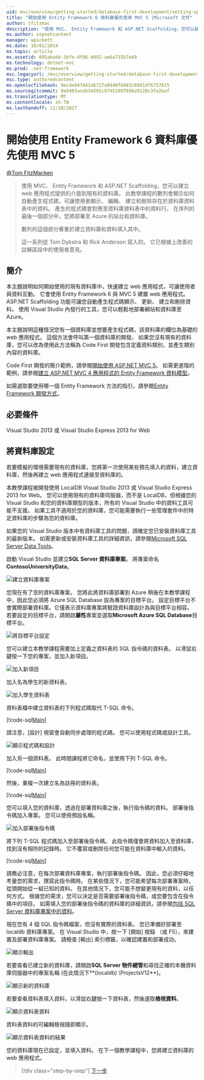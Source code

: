 ```yaml
---
uid: mvc/overview/getting-started/database-first-development/setting-up-database
title: "開始使用 Entity Framework 6 資料庫優先使用 MVC 5 |Microsoft 文件"
author: tfitzmac
description: "使用 MVC、 Entity Framework 和 ASP.NET Scaffolding，您可以建立 web 應用程式提供的介面到現有的資料庫。 此教學課程里..."
ms.author: aspnetcontent
manager: wpickett
ms.date: 10/01/2014
ms.topic: article
ms.assetid: 095abad4-3bfe-4f06-b092-ae6a735b7e49
ms.technology: dotnet-mvc
ms.prod: .net-framework
msc.legacyurl: /mvc/overview/getting-started/database-first-development/setting-up-database
msc.type: authoredcontent
ms.openlocfilehash: 9ecde847841eb727a0440f0483c69d1df6757815
ms.sourcegitcommit: 9a9483aceb34591c97451997036a9120c3fe2baf
ms.translationtype: MT
ms.contentlocale: zh-TW
ms.lasthandoff: 11/10/2017
---
```

<a name="getting-started-with-entity-framework-6-database-first-using-mvc-5"></a>開始使用 Entity Framework 6 資料庫優先使用 MVC 5
====================
由[Tom FitzMacken](https://github.com/tfitzmac)

> 使用 MVC、 Entity Framework 和 ASP.NET Scaffolding，您可以建立 web 應用程式提供的介面到現有的資料庫。 此教學課程的數列會顯示如何自動產生程式碼，可讓使用者顯示、 編輯、 建立和刪除存在於資料庫資料表中的資料。 產生的程式碼會對應至資料庫資料表中的資料行。 在序列的最後一個部分中，您將部署至 Azure 的站台和資料庫。
> 
> 數列的這個部分著重於建立資料庫和資料填入其中。
> 
> 這一系列從 Tom Dykstra 和 Rick Anderson 寫入的。 它已根據上改善的註解區段中的使用者意見。


## <a name="introduction"></a>簡介

本主題說明如何開始使用的現有資料庫中，快速建立 web 應用程式，可讓使用者與資料互動。 它會使用 Entity Framework 6 與 MVC 5 建置 web 應用程式。 ASP.NET Scaffolding 功能可讓您自動產生程式碼顯示、 更新、 建立和刪除資料。 使用 Visual Studio 內發行的工具，您可以輕鬆地部署網站和資料庫至 Azure。

本主題說明這種情況您有一個資料庫並想要產生程式碼，該資料庫的欄位為基礎的 web 應用程式。 這個方法會呼叫第一個資料庫的開發。 如果您沒有現有的資料庫，您可以改為使用此方法稱為 Code First 開發包含定義資料類別，並產生類別內容的資料庫。

Code First 開發的簡介範例，請參閱[開始使用 ASP.NET MVC 5](../introduction/getting-started.md)。 如需更進階的範例，請參閱[建立 ASP.NET MVC 4 應用程式的 Entity Framework 資料模型](../getting-started-with-ef-using-mvc/creating-an-entity-framework-data-model-for-an-asp-net-mvc-application.md)。

如需選取要使用哪一個 Entity Framework 方法的指引，請參閱[Entity Framework 開發方式](https://msdn.microsoft.com/en-us/library/ms178359.aspx#dbfmfcf)。

## <a name="prerequisites"></a>必要條件

Visual Studio 2013 或 Visual Studio Express 2013 for Web

## <a name="set-up-the-database"></a>將資料庫設定

若要模擬的環境需要現有的資料庫，您將第一次使用某些預先填入的資料，建立資料庫，然後再建立 web 應用程式連接至資料庫的。

本教學課程被開發使用 LocalDB Visual Studio 2013 或 Visual Studio Express 2013 for Web。 您可以使用現有的資料庫伺服器，而不是 LocalDB，但根據您的 Visual Studio 和您的資料庫類型的版本，所有的 Visual Studio 中的資料工具可能不支援。 如果工具不適用於您的資料庫，您可能需要執行一些管理套件中的特定資料庫的步驟為您的資料庫。

如果您的 Visual Studio 版本中有資料庫工具的問題，請確定您已安裝資料庫工具的最新版本。 如需更新或安裝資料庫工具的詳細資訊，請參閱[Microsoft SQL Server Data Tools](https://msdn.microsoft.com/en-us/data/hh297027)。

啟動 Visual Studio 並建立**SQL Server 資料庫專案**。 將專案命名**ContosoUniversityData**。

![建立資料庫專案](setting-up-database/_static/image1.png)

您現在有了空的資料庫專案。 您將此將資料庫部署到 Azure 稍後在本教學課程中，因此您必須將 Azure SQL Database 設為專案的目標平台。 設定目標平台不會實際部署資料庫。它僅表示資料庫專案將驗證資料庫設計為與目標平台相容。 若要設定的目標平台，請開啟**屬性**專案並選取**Microsoft Azure SQL Database**目標平台。

![將目標平台設定](setting-up-database/_static/image2.png)

您可以建立本教學課程需要加上定義之資料表的 SQL 指令碼的資料表。 以滑鼠右鍵按一下您的專案，並加入新項目。

![加入新項目](setting-up-database/_static/image3.png)

加入名為學生的新資料表。

![加入學生資料表](setting-up-database/_static/image4.png)

資料表檔中建立資料表的下列程式碼取代 T-SQL 命令。

[!code-sql[Main](setting-up-database/samples/sample1.sql)]

請注意，[設計] 視窗會自動同步處理的程式碼。 您可以使用程式碼或設計工具。

![顯示程式碼和設計](setting-up-database/_static/image5.png)

加入另一個資料表。 此時間課程將它命名，並使用下列 T-SQL 命令。

[!code-sql[Main](setting-up-database/samples/sample2.sql)]

然後，重複一次建立名為註冊的資料表。

[!code-sql[Main](setting-up-database/samples/sample3.sql)]

您可以填入您的資料庫，透過在部署資料庫之後，執行指令碼的資料。 部署後指令碼加入專案。 您可以使用預設名稱。

![加入部署後指令碼](setting-up-database/_static/image6.png)

將下列 T-SQL 程式碼加入至部署後指令碼。 此指令碼僅會將資料加入至資料庫，找到沒有相符的記錄時。 它不覆寫或刪除任何您可能在資料庫中輸入的資料。

[!code-sql[Main](setting-up-database/samples/sample4.sql)]

請務必注意，在每次部署資料庫專案，執行部署後指令碼。 因此，您必須仔細地考量您的需求，撰寫此指令碼時。 在某些情況下，您可能希望每次部署專案時，從頭開始從一組已知的資料。 在其他情況下，您可能不想變更現有的資料，以任何方式。 根據您的需求，您可以決定是否需要部署後指令碼，或您要包含在指令碼中的項目。 如需填入您的部署後指令碼的資料庫的詳細資訊，請參閱[包括 SQL Server 資料庫專案中的資料](https://blogs.msdn.com/b/ssdt/archive/2012/02/02/including-data-in-an-sql-server-database-project.aspx)。

現在您有 4 個 SQL 指令碼檔案，但沒有實際的資料表。 您已準備好部署至 localdb 資料庫專案。 在 Visual Studio 中，按一下 [開始] 按鈕 （或 F5），來建置及部署資料庫專案。 請檢查 [輸出] 索引標籤，以確認建置和部署成功。

![顯示輸出](setting-up-database/_static/image7.png)

若要查看已建立新的資料庫，請開啟**SQL Server 物件總管**和尋找正確的本機資料庫伺服器中的專案名稱 (在此情況下**(localdb) \ProjectsV12**)。

![顯示新的資料庫](setting-up-database/_static/image8.png)

若要查看資料表填入資料，以滑鼠右鍵按一下資料表，然後選取**檢視資料**。

![顯示資料表資料](setting-up-database/_static/image9.png)

資料表資料的可編輯檢視隨即顯示。

![顯示資料表資料的結果](setting-up-database/_static/image10.png)

您的資料庫現在已設定，並填入資料。 在下一個教學課程中，您將建立資料庫的 web 應用程式。

>[!div class="step-by-step"]
[下一步](creating-the-web-application.md)
